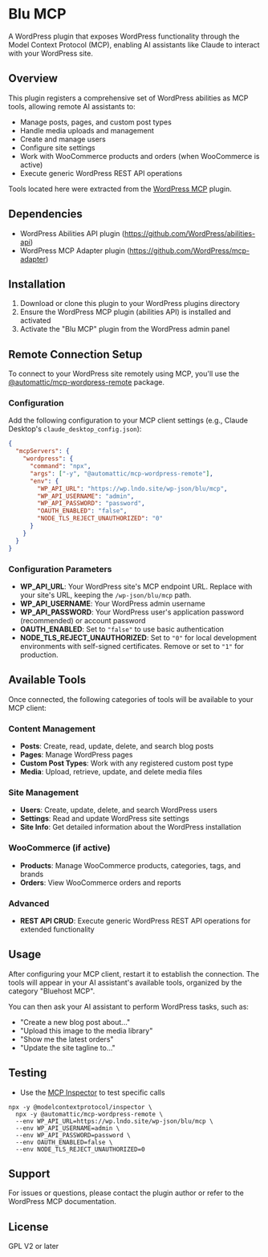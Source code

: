 # Blu MCP

A WordPress plugin that exposes WordPress functionality through the Model Context Protocol (MCP), enabling AI assistants like Claude to interact with your WordPress site.

## Overview

This plugin registers a comprehensive set of WordPress abilities as MCP tools, allowing remote AI assistants to:

- Manage posts, pages, and custom post types
- Handle media uploads and management
- Create and manage users
- Configure site settings
- Work with WooCommerce products and orders (when WooCommerce is active)
- Execute generic WordPress REST API operations

Tools located here were extracted from the [WordPress MCP](https://github.com/Automattic/wordpress-mcp) plugin.

## Dependencies
- WordPress Abilities API plugin (https://github.com/WordPress/abilities-api)
- WordPress MCP Adapter plugin (https://github.com/WordPress/mcp-adapter)

## Installation

1. Download or clone this plugin to your WordPress plugins directory
2. Ensure the WordPress MCP plugin (abilities API) is installed and activated
3. Activate the "Blu MCP" plugin from the WordPress admin panel

## Remote Connection Setup

To connect to your WordPress site remotely using MCP, you'll use the [@automattic/mcp-wordpress-remote](https://github.com/Automattic/mcp-wordpress-remote) package.

### Configuration

Add the following configuration to your MCP client settings (e.g., Claude Desktop's `claude_desktop_config.json`):

```json
{
  "mcpServers": {
    "wordpress": {
      "command": "npx",
      "args": ["-y", "@automattic/mcp-wordpress-remote"],
      "env": {
        "WP_API_URL": "https://wp.lndo.site/wp-json/blu/mcp",
        "WP_API_USERNAME": "admin",
        "WP_API_PASSWORD": "password",
        "OAUTH_ENABLED": "false",
        "NODE_TLS_REJECT_UNAUTHORIZED": "0"
      }
    }
  }
}
```

### Configuration Parameters

- **WP_API_URL**: Your WordPress site's MCP endpoint URL. Replace with your site's URL, keeping the `/wp-json/blu/mcp` path.
- **WP_API_USERNAME**: Your WordPress admin username
- **WP_API_PASSWORD**: Your WordPress user's application password (recommended) or account password
- **OAUTH_ENABLED**: Set to `"false"` to use basic authentication
- **NODE_TLS_REJECT_UNAUTHORIZED**: Set to `"0"` for local development environments with self-signed certificates. Remove or set to `"1"` for production.

## Available Tools

Once connected, the following categories of tools will be available to your MCP client:

### Content Management
- **Posts**: Create, read, update, delete, and search blog posts
- **Pages**: Manage WordPress pages
- **Custom Post Types**: Work with any registered custom post type
- **Media**: Upload, retrieve, update, and delete media files

### Site Management
- **Users**: Create, update, delete, and search WordPress users
- **Settings**: Read and update WordPress site settings
- **Site Info**: Get detailed information about the WordPress installation

### WooCommerce (if active)
- **Products**: Manage WooCommerce products, categories, tags, and brands
- **Orders**: View WooCommerce orders and reports

### Advanced
- **REST API CRUD**: Execute generic WordPress REST API operations for extended functionality

## Usage

After configuring your MCP client, restart it to establish the connection. The tools will appear in your AI assistant's available tools, organized by the category "Bluehost MCP".

You can then ask your AI assistant to perform WordPress tasks, such as:
- "Create a new blog post about..."
- "Upload this image to the media library"
- "Show me the latest orders"
- "Update the site tagline to..."

## Testing
- Use the [MCP Inspector](https://modelcontextprotocol.io/docs/tools/inspector) to test specific calls

```shell
npx -y @modelcontextprotocol/inspector \
  npx -y @automattic/mcp-wordpress-remote \
  --env WP_API_URL=https://wp.lndo.site/wp-json/blu/mcp \
  --env WP_API_USERNAME=admin \
  --env WP_API_PASSWORD=password \
  --env OAUTH_ENABLED=false \
  --env NODE_TLS_REJECT_UNAUTHORIZED=0
```

## Support

For issues or questions, please contact the plugin author or refer to the WordPress MCP documentation.

## License

GPL V2 or later
